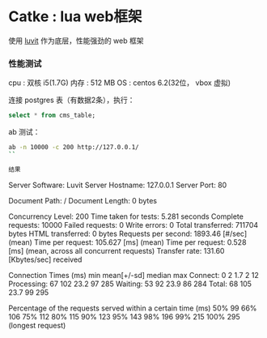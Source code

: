 Catke : lua web框架
==========================

使用 [luvit](http://luvit.io) 作为底层，性能强劲的 web 框架

### 性能测试

cpu  : 双核 i5(1.7G) 
内存 : 512 MB
OS   : centos 6.2(32位， vbox 虚拟)

连接 postgres 表（有数据2条），执行：

```sql
select * from cms_table;
```

ab 测试：

```sh
ab -n 10000 -c 200 http://127.0.0.1/
``

结果

```
Server Software:        Luvit
Server Hostname:        127.0.0.1
Server Port:            80

Document Path:          /
Document Length:        0 bytes

Concurrency Level:      200
Time taken for tests:   5.281 seconds
Complete requests:      10000
Failed requests:        0
Write errors:           0
Total transferred:      711704 bytes
HTML transferred:       0 bytes
Requests per second:    1893.46 [#/sec] (mean)
Time per request:       105.627 [ms] (mean)
Time per request:       0.528 [ms] (mean, across all concurrent requests)
Transfer rate:          131.60 [Kbytes/sec] received

Connection Times (ms)
              min  mean[+/-sd] median   max
Connect:        0    2   1.7      2      12
Processing:    67  102  23.2     97     285
Waiting:       53   92  23.9     86     284
Total:         68  105  23.7     99     295

Percentage of the requests served within a certain time (ms)
  50%     99
  66%    106
  75%    112
  80%    115
  90%    123
  95%    143
  98%    196
  99%    215
 100%    295 (longest request)
```


